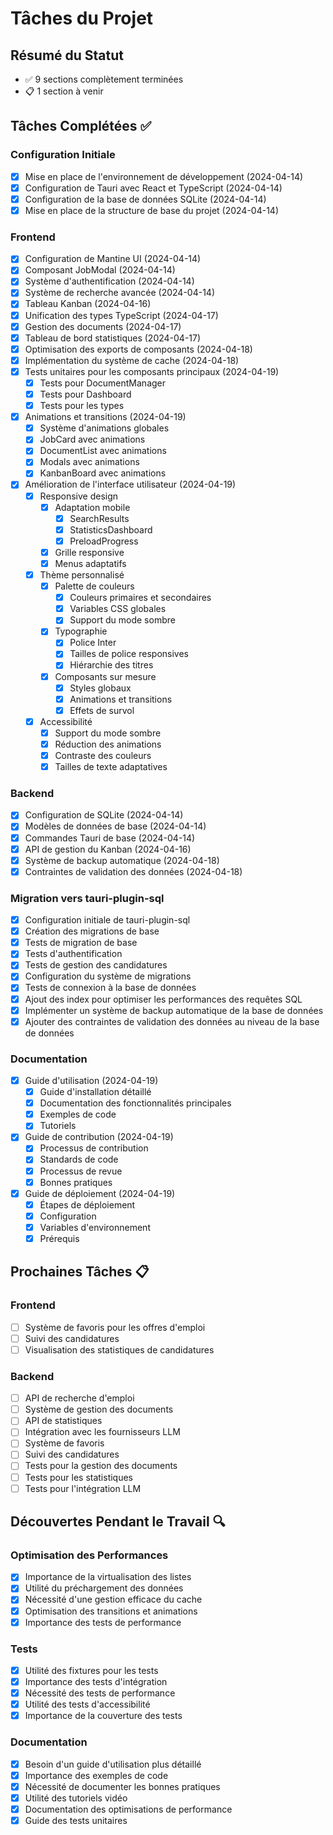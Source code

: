 # Tâches du Projet

## Résumé du Statut
- ✅ 9 sections complètement terminées
- 📋 1 section à venir

## Tâches Complétées ✅

### Configuration Initiale
- [x] Mise en place de l'environnement de développement (2024-04-14)
- [x] Configuration de Tauri avec React et TypeScript (2024-04-14)
- [x] Configuration de la base de données SQLite (2024-04-14)
- [x] Mise en place de la structure de base du projet (2024-04-14)

### Frontend
- [x] Configuration de Mantine UI (2024-04-14)
- [x] Composant JobModal (2024-04-14)
- [x] Système d'authentification (2024-04-14)
- [x] Système de recherche avancée (2024-04-14)
- [x] Tableau Kanban (2024-04-16)
- [x] Unification des types TypeScript (2024-04-17)
- [x] Gestion des documents (2024-04-17)
- [x] Tableau de bord statistiques (2024-04-17)
- [x] Optimisation des exports de composants (2024-04-18)
- [x] Implémentation du système de cache (2024-04-18)
- [x] Tests unitaires pour les composants principaux (2024-04-19)
  - [x] Tests pour DocumentManager
  - [x] Tests pour Dashboard
  - [x] Tests pour les types
- [x] Animations et transitions (2024-04-19)
  - [x] Système d'animations globales
  - [x] JobCard avec animations
  - [x] DocumentList avec animations
  - [x] Modals avec animations
  - [x] KanbanBoard avec animations
- [x] Amélioration de l'interface utilisateur (2024-04-19)
  - [x] Responsive design
    - [x] Adaptation mobile
      - [x] SearchResults
      - [x] StatisticsDashboard
      - [x] PreloadProgress
    - [x] Grille responsive
    - [x] Menus adaptatifs
  - [x] Thème personnalisé
    - [x] Palette de couleurs
      - [x] Couleurs primaires et secondaires
      - [x] Variables CSS globales
      - [x] Support du mode sombre
    - [x] Typographie
      - [x] Police Inter
      - [x] Tailles de police responsives
      - [x] Hiérarchie des titres
    - [x] Composants sur mesure
      - [x] Styles globaux
      - [x] Animations et transitions
      - [x] Effets de survol
  - [x] Accessibilité
    - [x] Support du mode sombre
    - [x] Réduction des animations
    - [x] Contraste des couleurs
    - [x] Tailles de texte adaptatives

### Backend
- [x] Configuration de SQLite (2024-04-14)
- [x] Modèles de données de base (2024-04-14)
- [x] Commandes Tauri de base (2024-04-14)
- [x] API de gestion du Kanban (2024-04-16)
- [x] Système de backup automatique (2024-04-18)
- [x] Contraintes de validation des données (2024-04-18)

### Migration vers tauri-plugin-sql
- [x] Configuration initiale de tauri-plugin-sql
- [x] Création des migrations de base
- [x] Tests de migration de base
- [x] Tests d'authentification
- [x] Tests de gestion des candidatures
- [x] Configuration du système de migrations
- [x] Tests de connexion à la base de données
- [x] Ajout des index pour optimiser les performances des requêtes SQL
- [x] Implémenter un système de backup automatique de la base de données
- [x] Ajouter des contraintes de validation des données au niveau de la base de données

### Documentation
- [x] Guide d'utilisation (2024-04-19)
  - [x] Guide d'installation détaillé
  - [x] Documentation des fonctionnalités principales
  - [x] Exemples de code
  - [x] Tutoriels
- [x] Guide de contribution (2024-04-19)
  - [x] Processus de contribution
  - [x] Standards de code
  - [x] Processus de revue
  - [x] Bonnes pratiques
- [x] Guide de déploiement (2024-04-19)
  - [x] Étapes de déploiement
  - [x] Configuration
  - [x] Variables d'environnement
  - [x] Prérequis

## Prochaines Tâches 📋

### Frontend
- [ ] Système de favoris pour les offres d'emploi
- [ ] Suivi des candidatures
- [ ] Visualisation des statistiques de candidatures

### Backend
- [ ] API de recherche d'emploi
- [ ] Système de gestion des documents
- [ ] API de statistiques
- [ ] Intégration avec les fournisseurs LLM
- [ ] Système de favoris
- [ ] Suivi des candidatures
- [ ] Tests pour la gestion des documents
- [ ] Tests pour les statistiques
- [ ] Tests pour l'intégration LLM

## Découvertes Pendant le Travail 🔍

### Optimisation des Performances
- [x] Importance de la virtualisation des listes
- [x] Utilité du préchargement des données
- [x] Nécessité d'une gestion efficace du cache
- [x] Optimisation des transitions et animations
- [x] Importance des tests de performance

### Tests
- [x] Utilité des fixtures pour les tests
- [x] Importance des tests d'intégration
- [x] Nécessité des tests de performance
- [x] Utilité des tests d'accessibilité
- [x] Importance de la couverture des tests

### Documentation
- [x] Besoin d'un guide d'utilisation plus détaillé
- [x] Importance des exemples de code
- [x] Nécessité de documenter les bonnes pratiques
- [x] Utilité des tutoriels vidéo
- [x] Documentation des optimisations de performance
- [x] Guide des tests unitaires 